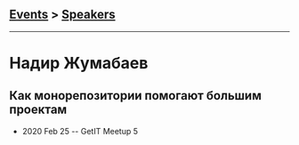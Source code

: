 ## [Events](../README.md) > [Speakers](../speakers.md)
---

# Надир Жумабаев

## Как монорепозитории помогают большим проектам
- 2020 Feb 25 -- GetIT Meetup 5    
